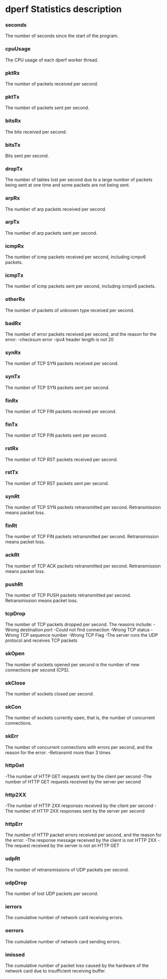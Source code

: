 # dperf Statistics description

### seconds
The number of seconds since the start of the program.

### cpuUsage
The CPU usage of each dperf worker thread.

### pktRx
The number of packets received per second.

### pktTx
The number of packets sent per second.

### bitsRx
The bits received per second.

### bitsTx
Bits sent per second.

### dropTx
The number of tables lost per second due to a large number of packets being sent at one time and some packets are not being sent.

### arpRx
The number of arp packets received per second.

### arpTx
The number of arp packets sent per second.

### icmpRx
The number of icmp packets received per second, including icmpv6 packets.

### icmpTx
The number of icmp packets sent per second, including icmpv6 packets.

### otherRx
The number of packets of unknown type received per second.

### badRx
The number of error packets received per second, and the reason for the error:
-checksum error
-ipv4 header length is not 20

### synRx
The number of TCP SYN packets received per second.

### synTx
The number of TCP SYN packets sent per second.

### finRx
The number of TCP FIN packets received per second.

### finTx
The number of TCP FIN packets sent per second.

### rstRx
The number of TCP RST packets received per second.

### rstTx
The number of TCP RST packets sent per second.

### synRt
The number of TCP SYN packets retransmitted per second. Retransmission means packet loss.

### finRt
The number of TCP FIN packets retransmitted per second. Retransmission means packet loss.

### ackRt
The number of TCP ACK packets retransmitted per second. Retransmission means packet loss.

### pushRt
The number of TCP PUSH packets retransmitted per second. Retransmission means packet loss.

### tcpDrop
The number of TCP packets dropped per second. The reasons include:
-Wrong destination port
-Could not find connection
-Wrong TCP status
-Wrong TCP sequence number
-Wrong TCP Flag
-The server runs the UDP protocol and receives TCP packets

### skOpen
The number of sockets opened per second is the number of new connections per second (CPS).

### skClose
The number of sockets closed per second.

### skCon
The number of sockets currently open, that is, the number of concurrent connections.

### skErr
The number of concurrent connections with errors per second, and the reason for the error:
-Retransmit more than 3 times

### httpGet
-The number of HTTP GET requests sent by the client per second
-The number of HTTP GET requests received by the server per second

### http2XX
-The number of HTTP 2XX responses received by the client per second
-The number of HTTP 2XX responses sent by the server per second

### httpErr
The number of HTTP packet errors received per second, and the reason for the error:
-The response message received by the client is not HTTP 2XX
-The request received by the server is not an HTTP GET

### udpRt
The number of retransmissions of UDP packets per second.

### udpDrop
The number of lost UDP packets per second.

### ierrors
The cumulative number of network card receiving errors.

### oerrors
The cumulative number of network card sending errors.

### imissed
The cumulative number of packet loss caused by the hardware of the network card due to insufficient receiving buffer.
